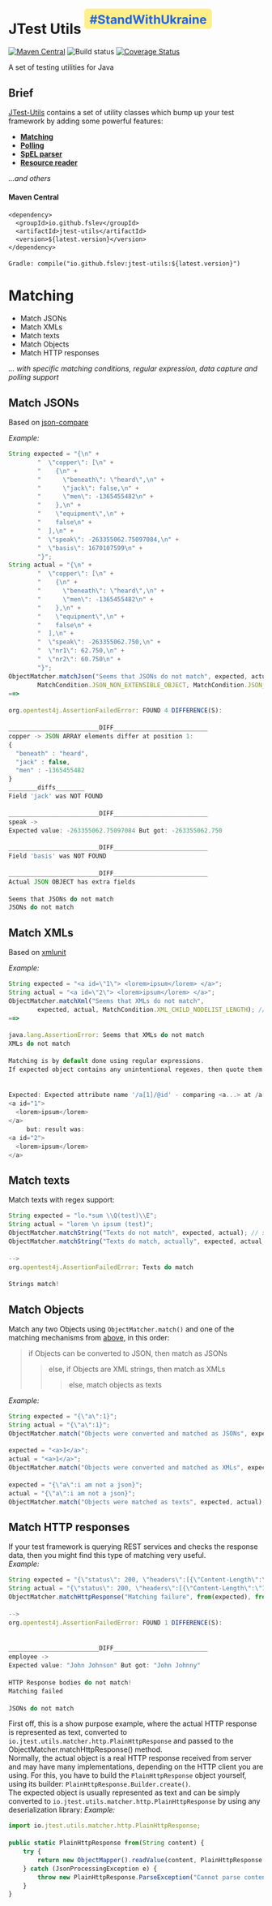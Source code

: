 # JTest Utils <sup>[![Stand With Ukraine](https://raw.githubusercontent.com/vshymanskyy/StandWithUkraine/main/badges/StandWithUkraine.svg)](https://vshymanskyy.github.io/StandWithUkraine)</sup>

[![Maven Central](https://img.shields.io/maven-central/v/io.github.fslev/jtest-utils.svg?label=Maven%20Central)](https://search.maven.org/search?q=g:%22io.github.fslev%22%20AND%20a:%22jtest-utils%22)
![Build status](https://github.com/fslev/jtest-utils/workflows/Java%20CI%20with%20Maven/badge.svg?branch=main)
[![Coverage Status](https://coveralls.io/repos/github/fslev/jtest-utils/badge.svg?branch=main)](https://coveralls.io/github/fslev/jtest-utils?branch=main)

A set of testing utilities for Java

## Brief

[JTest-Utils](https://github.com/fslev/jtest-utils) contains a set of utility classes which bump up your test framework
by adding some powerful features:

- **[Matching](#match)**
- **[Polling](#polling)**
- **[SpEL parser](#spel)**
- **[Resource reader](#resource)**

_...and others_

#### Maven Central

```
<dependency>
  <groupId>io.github.fslev</groupId>
  <artifactId>jtest-utils</artifactId>
  <version>${latest.version}</version>
</dependency>

Gradle: compile("io.github.fslev:jtest-utils:${latest.version}")
```  

# <a name="match"></a> Matching

- Match JSONs
- Match XMLs
- Match texts
- Match Objects
- Match HTTP responses

_... with specific matching conditions, regular expression, data capture and polling support_

## Match JSONs

Based on [json-compare](https://github.com/fslev/json-compare)

_Example:_

```javascript
String expected = "{\n" +
        "  \"copper\": [\n" +
        "    {\n" +
        "      \"beneath\": \"heard\",\n" +
        "      \"jack\": false,\n" +
        "      \"men\": -1365455482\n" +
        "    },\n" +
        "    \"equipment\",\n" +
        "    false\n" +
        "  ],\n" +
        "  \"speak\": -263355062.75097084,\n" +
        "  \"basis\": 1670107599\n" +
        "}";
String actual = "{\n" +
        "  \"copper\": [\n" +
        "    {\n" +
        "      \"beneath\": \"heard\",\n" +
        "      \"men\": -1365455482\n" +
        "    },\n" +
        "    \"equipment\",\n" +
        "    false\n" +
        "  ],\n" +
        "  \"speak\": -263355062.750,\n" +
        "  \"nr1\": 62.750,\n" +
        "  \"nr2\": 60.750\n" +
        "}";
ObjectMatcher.matchJson("Seems that JSONs do not match", expected, actual,
        MatchCondition.JSON_NON_EXTENSIBLE_OBJECT, MatchCondition.JSON_STRICT_ORDER_ARRAY); // matching fails
==>

org.opentest4j.AssertionFailedError: FOUND 4 DIFFERENCE(S):

_________________________DIFF__________________________
copper -> JSON ARRAY elements differ at position 1:
{
  "beneath" : "heard",
  "jack" : false,
  "men" : -1365455482
}
________diffs________
Field 'jack' was NOT FOUND

_________________________DIFF__________________________
speak -> 
Expected value: -263355062.75097084 But got: -263355062.750

_________________________DIFF__________________________
Field 'basis' was NOT FOUND

_________________________DIFF__________________________
Actual JSON OBJECT has extra fields

Seems that JSONs do not match
JSONs do not match
```

## Match XMLs

Based on [xmlunit](https://github.com/xmlunit/xmlunit)

_Example:_

```javascript
String expected = "<a id=\"1\"> <lorem>ipsum</lorem> </a>";
String actual = "<a id=\"2\"> <lorem>ipsum</lorem> </a>";
ObjectMatcher.matchXml("Seems that XMLs do not match",
        expected, actual, MatchCondition.XML_CHILD_NODELIST_LENGTH); // matching fails
==> 

java.lang.AssertionError: Seems that XMLs do not match
XMLs do not match

Matching is by default done using regular expressions.
If expected object contains any unintentional regexes, then quote them between \Q and \E delimiters.


Expected: Expected attribute name '/a[1]/@id' - comparing <a...> at /a[1]/@id to <a...> at /a[1]:
<a id="1">
  <lorem>ipsum</lorem>
</a>
     but: result was: 
<a id="2">
  <lorem>ipsum</lorem>
</a>
```

## Match texts

Match texts with regex support:

```javascript
String expected = "lo.*sum \\Q(test)\\E";
String actual = "lorem \n ipsum (test)";
ObjectMatcher.matchString("Texts do not match", expected, actual); // successful matching
ObjectMatcher.matchString("Texts do match, actually", expected, actual, MatchCondition.DO_NOT_MATCH); // matching fails

-->
org.opentest4j.AssertionFailedError: Texts do match

Strings match!
```

## Match Objects

Match any two Objects using `ObjectMatcher.match()` and one of the matching mechanisms from [above](#match), in this
order:

> if Objects can be converted to JSON, then match as JSONs
>> else, if Objects are XML strings, then match as XMLs
>>> else, match objects as texts

_Example:_

```javascript
String expected = "{\"a\":1}";
String actual = "{\"a\":1}";
ObjectMatcher.match("Objects were converted and matched as JSONs", expected, actual); // successful matching

expected = "<a>1</a>";
actual = "<a>1</a>";
ObjectMatcher.match("Objects were converted and matched as XMLs", expected, actual); // successful matching

expected = "{\"a\":i am not a json}";
actual = "{\"a\":i am not a json}";
ObjectMatcher.match("Objects were matched as texts", expected, actual); // successful matching
```

## Match HTTP responses
If your test framework is querying REST services and checks the response data, then you might find this type of matching very useful.  
_Example:_
```javascript
String expected = "{\"status\": 200, \"headers\":[{\"Content-Length\":\"157\"}], \"body\":{\"employee\":\"John Johnson\"}}";
String actual = "{\"status\": 200, \"headers\":[{\"Content-Length\":\"157\"}], \"body\":{\"employee\":\"John Johnny\"}}";
ObjectMatcher.matchHttpResponse("Matching failure", from(expected), from(actual)); // matching fails

-->
org.opentest4j.AssertionFailedError: FOUND 1 DIFFERENCE(S):


_________________________DIFF__________________________
employee -> 
Expected value: "John Johnson" But got: "John Johnny"

HTTP Response bodies do not match!
Matching failed

JSONs do not match
```
First off, this is a show purpose example, where the actual HTTP response is represented as text, converted to `io.jtest.utils.matcher.http.PlainHttpResponse` and passed to the ObjectMatcher.matchHttpResponse() method.  
Normally, the actual object is a real HTTP response received from server and may have many implementations, depending on the HTTP client you are using. For this, you have to build the `PlainHttpResponse` object yourself, using its builder: `PlainHttpResponse.Builder.create()`.  
The expected object is usually represented as text and can be simply converted to `io.jtest.utils.matcher.http.PlainHttpResponse` by using any deserialization library:
_Example:_
```javascript
import io.jtest.utils.matcher.http.PlainHttpResponse;

public static PlainHttpResponse from(String content) {
    try {
        return new ObjectMapper().readValue(content, PlainHttpResponse.class);
    } catch (JsonProcessingException e) {
        throw new PlainHttpResponse.ParseException("Cannot parse content", e);
    }
}
```
